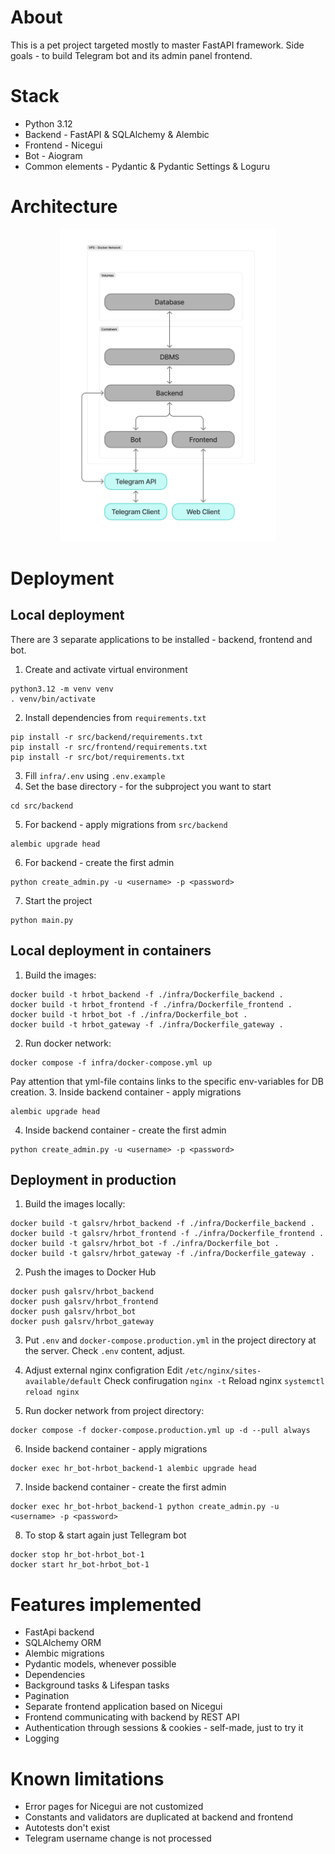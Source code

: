 About
======
This is a pet project targeted mostly to master FastAPI framework. Side goals - to build Telegram bot and its admin panel frontend.  

Stack
======
* Python 3.12
* Backend - FastAPI & SQLAlchemy & Alembic
* Frontend - Nicegui
* Bot - Aiogram
* Common elements - Pydantic & Pydantic Settings & Loguru

Architecture
======
<p align="center">
    <img src="infra/arc.png" height="500">
</p>

Deployment
======
Local deployment
------
There are 3 separate applications to be installed - backend, frontend and bot.

1. Create and activate virtual environment
```shell
python3.12 -m venv venv
. venv/bin/activate
```
2. Install dependencies from `requirements.txt`
```shell
pip install -r src/backend/requirements.txt 
pip install -r src/frontend/requirements.txt 
pip install -r src/bot/requirements.txt 
```
3. Fill `infra/.env` using `.env.example`
4. Set the base directory - for the subproject you want to start
```shell
cd src/backend
```
5. For backend - apply migrations from `src/backend`
```shell
alembic upgrade head
```
6. For backend - create the first admin
```shell
python create_admin.py -u <username> -p <password>
```
7. Start the project
```shell
python main.py
```

Local deployment in containers
------
1. Build the images:
```shell
docker build -t hrbot_backend -f ./infra/Dockerfile_backend .
docker build -t hrbot_frontend -f ./infra/Dockerfile_frontend .
docker build -t hrbot_bot -f ./infra/Dockerfile_bot .
docker build -t hrbot_gateway -f ./infra/Dockerfile_gateway .
```
2. Run docker network:
```shell
docker compose -f infra/docker-compose.yml up
```
Pay attention that yml-file contains links to the specific env-variables for DB creation. 
3. Inside backend container - apply migrations
```shell
alembic upgrade head
```
4. Inside backend container - create the first admin
```shell
python create_admin.py -u <username> -p <password>
```

Deployment in production
------
1. Build the images locally:
```shell
docker build -t galsrv/hrbot_backend -f ./infra/Dockerfile_backend .
docker build -t galsrv/hrbot_frontend -f ./infra/Dockerfile_frontend .
docker build -t galsrv/hrbot_bot -f ./infra/Dockerfile_bot .
docker build -t galsrv/hrbot_gateway -f ./infra/Dockerfile_gateway .
```
2. Push the images to Docker Hub
```shell
docker push galsrv/hrbot_backend
docker push galsrv/hrbot_frontend
docker push galsrv/hrbot_bot
docker push galsrv/hrbot_gateway
```
3. Put `.env` and `docker-compose.production.yml` in the project directory at the server. Check `.env` content, adjust. 

4. Adjust external nginx configration
Edit `/etc/nginx/sites-available/default`
Check confirugation `nginx -t`
Reload nginx `systemctl reload nginx`

5. Run docker network from project directory:
```shell
docker compose -f docker-compose.production.yml up -d --pull always
```
6. Inside backend container - apply migrations
```shell
docker exec hr_bot-hrbot_backend-1 alembic upgrade head
```
7. Inside backend container - create the first admin
```shell
docker exec hr_bot-hrbot_backend-1 python create_admin.py -u <username> -p <password>
```
8. To stop & start again just Tellegram bot
```shell
docker stop hr_bot-hrbot_bot-1
docker start hr_bot-hrbot_bot-1
```


Features implemented
======
* FastApi backend
* SQLAlchemy ORM
* Alembic migrations
* Pydantic models, whenever possible
* Dependencies
* Background tasks & Lifespan tasks
* Pagination
* Separate frontend application based on Nicegui
* Frontend communicating with backend by REST API
* Authentication through sessions & cookies - self-made, just to try it
* Logging

Known limitations
======
* Error pages for Nicegui are not customized
* Constants and validators are duplicated at backend and frontend
* Autotests don't exist
* Telegram username change is not processed


